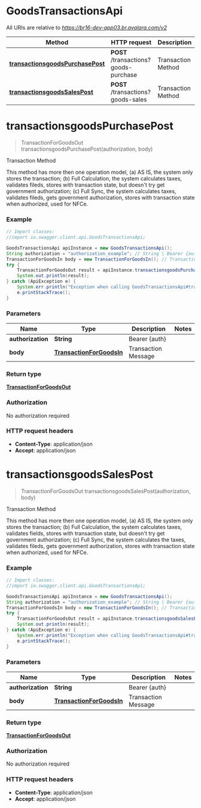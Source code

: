 # GoodsTransactionsApi

All URIs are relative to *https://br16-dev-app03.br.avalara.com/v2*

Method | HTTP request | Description
------------- | ------------- | -------------
[**transactionsgoodsPurchasePost**](GoodsTransactionsApi.md#transactionsgoodsPurchasePost) | **POST** /transactions?goods-purchase | Transaction Method
[**transactionsgoodsSalesPost**](GoodsTransactionsApi.md#transactionsgoodsSalesPost) | **POST** /transactions?goods-sales | Transaction Method


<a name="transactionsgoodsPurchasePost"></a>
# **transactionsgoodsPurchasePost**
> TransactionForGoodsOut transactionsgoodsPurchasePost(authorization, body)

Transaction Method

This method has more then one operation model, (a) AS IS, the system only stores the transaction; (b) Full Calculation, the system calculates taxes, validates fileds, stores with transaction state, but doesn&#39;t try get government authorization; (c) Full Sync, the system calculates taxes, validates fileds, gets government authorization, stores with transaction state when authorized, used for NFCe. 

### Example
```java
// Import classes:
//import io.swagger.client.api.GoodsTransactionsApi;

GoodsTransactionsApi apiInstance = new GoodsTransactionsApi();
String authorization = "authorization_example"; // String | Bearer {auth}
TransactionForGoodsIn body = new TransactionForGoodsIn(); // TransactionForGoodsIn | Transaction Message
try {
    TransactionForGoodsOut result = apiInstance.transactionsgoodsPurchasePost(authorization, body);
    System.out.println(result);
} catch (ApiException e) {
    System.err.println("Exception when calling GoodsTransactionsApi#transactionsgoodsPurchasePost");
    e.printStackTrace();
}
```

### Parameters

Name | Type | Description  | Notes
------------- | ------------- | ------------- | -------------
 **authorization** | **String**| Bearer {auth} |
 **body** | [**TransactionForGoodsIn**](TransactionForGoodsIn.md)| Transaction Message |

### Return type

[**TransactionForGoodsOut**](TransactionForGoodsOut.md)

### Authorization

No authorization required

### HTTP request headers

 - **Content-Type**: application/json
 - **Accept**: application/json

<a name="transactionsgoodsSalesPost"></a>
# **transactionsgoodsSalesPost**
> TransactionForGoodsOut transactionsgoodsSalesPost(authorization, body)

Transaction Method

This method has more then one operation model, (a) AS IS, the system only stores the transaction; (b) Full Calculation, the system calculates taxes, validates fields, stores with transaction state, but doesn&#39;t try get government authorization; (c) Full Sync, the system calculates the taxes, validates fileds, gets government authorization, stores with transaction state when authorized, used for NFCe. 

### Example
```java
// Import classes:
//import io.swagger.client.api.GoodsTransactionsApi;

GoodsTransactionsApi apiInstance = new GoodsTransactionsApi();
String authorization = "authorization_example"; // String | Bearer {auth}
TransactionForGoodsIn body = new TransactionForGoodsIn(); // TransactionForGoodsIn | Transaction Message
try {
    TransactionForGoodsOut result = apiInstance.transactionsgoodsSalesPost(authorization, body);
    System.out.println(result);
} catch (ApiException e) {
    System.err.println("Exception when calling GoodsTransactionsApi#transactionsgoodsSalesPost");
    e.printStackTrace();
}
```

### Parameters

Name | Type | Description  | Notes
------------- | ------------- | ------------- | -------------
 **authorization** | **String**| Bearer {auth} |
 **body** | [**TransactionForGoodsIn**](TransactionForGoodsIn.md)| Transaction Message |

### Return type

[**TransactionForGoodsOut**](TransactionForGoodsOut.md)

### Authorization

No authorization required

### HTTP request headers

 - **Content-Type**: application/json
 - **Accept**: application/json


